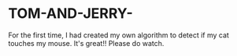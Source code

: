# TOM-AND-JERRY-
For the first time, I had created my own algorithm to detect if my cat touches my mouse. It's great!! Please do watch.
